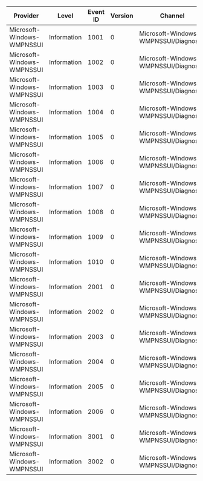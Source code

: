Provider                    |  Level        |  Event ID  |  Version  |  Channel                                |  Task                                     |  Opcode  |  Keyword  |  Message
----------------------------|---------------|------------|-----------|-----------------------------------------|-------------------------------------------|----------|-----------|---------
Microsoft-Windows-WMPNSSUI  |  Information  |  1001      |  0        |  Microsoft-Windows-WMPNSSUI/Diagnostic  |  Populate_ContextMenu                     |  Start   |           |
Microsoft-Windows-WMPNSSUI  |  Information  |  1002      |  0        |  Microsoft-Windows-WMPNSSUI/Diagnostic  |  Populate_ContextMenu                     |  Stop    |           |
Microsoft-Windows-WMPNSSUI  |  Information  |  1003      |  0        |  Microsoft-Windows-WMPNSSUI/Diagnostic  |  PlayTo_VerifyShouldDisplay               |  Start   |           |
Microsoft-Windows-WMPNSSUI  |  Information  |  1004      |  0        |  Microsoft-Windows-WMPNSSUI/Diagnostic  |  PlayTo_VerifyShouldDisplay               |  Stop    |           |
Microsoft-Windows-WMPNSSUI  |  Information  |  1005      |  0        |  Microsoft-Windows-WMPNSSUI/Diagnostic  |  LaunchDMC                                |  Start   |           |
Microsoft-Windows-WMPNSSUI  |  Information  |  1006      |  0        |  Microsoft-Windows-WMPNSSUI/Diagnostic  |  LaunchDMC                                |  Stop    |           |
Microsoft-Windows-WMPNSSUI  |  Information  |  1007      |  0        |  Microsoft-Windows-WMPNSSUI/Diagnostic  |  AuthorizeDevice                          |  Start   |           |
Microsoft-Windows-WMPNSSUI  |  Information  |  1008      |  0        |  Microsoft-Windows-WMPNSSUI/Diagnostic  |  AuthorizeDevice                          |  Stop    |           |
Microsoft-Windows-WMPNSSUI  |  Information  |  1009      |  0        |  Microsoft-Windows-WMPNSSUI/Diagnostic  |  PlayTo_LaunchSharingCPL                  |  Start   |           |
Microsoft-Windows-WMPNSSUI  |  Information  |  1010      |  0        |  Microsoft-Windows-WMPNSSUI/Diagnostic  |  PlayTo_LaunchSharingCPL                  |  Stop    |           |
Microsoft-Windows-WMPNSSUI  |  Information  |  2001      |  0        |  Microsoft-Windows-WMPNSSUI/Diagnostic  |  ToggleDeviceAuthorization                |  Start   |           |
Microsoft-Windows-WMPNSSUI  |  Information  |  2002      |  0        |  Microsoft-Windows-WMPNSSUI/Diagnostic  |  ToggleDeviceAuthorization                |  Stop    |           |
Microsoft-Windows-WMPNSSUI  |  Information  |  2003      |  0        |  Microsoft-Windows-WMPNSSUI/Diagnostic  |  DeviceAuthorization_VerifyShouldDisplay  |  Start   |           |
Microsoft-Windows-WMPNSSUI  |  Information  |  2004      |  0        |  Microsoft-Windows-WMPNSSUI/Diagnostic  |  DeviceAuthorization_VerifyShouldDisplay  |  Stop    |           |
Microsoft-Windows-WMPNSSUI  |  Information  |  2005      |  0        |  Microsoft-Windows-WMPNSSUI/Diagnostic  |  DeviceAuthorization_LaunchSharingCPL     |  Start   |           |
Microsoft-Windows-WMPNSSUI  |  Information  |  2006      |  0        |  Microsoft-Windows-WMPNSSUI/Diagnostic  |  DeviceAuthorization_LaunchSharingCPL     |  Stop    |           |
Microsoft-Windows-WMPNSSUI  |  Information  |  3001      |  0        |  Microsoft-Windows-WMPNSSUI/Diagnostic  |  LaunchMediaSharing_LaunchSharingCPL      |  Start   |           |
Microsoft-Windows-WMPNSSUI  |  Information  |  3002      |  0        |  Microsoft-Windows-WMPNSSUI/Diagnostic  |  LaunchMediaSharing_LaunchSharingCPL      |  Stop    |           |